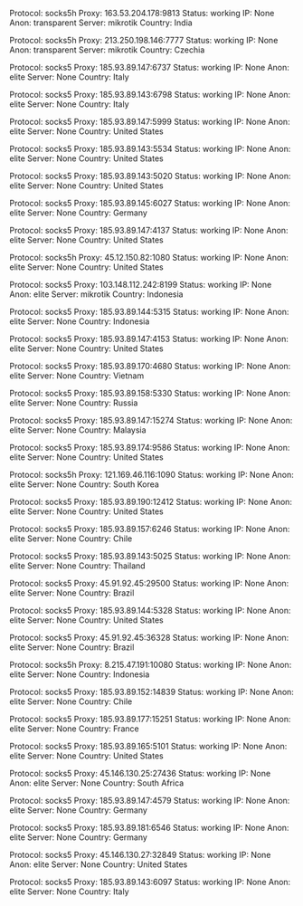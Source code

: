 Protocol: socks5h
Proxy: 163.53.204.178:9813
Status: working
IP: None
Anon: transparent
Server: mikrotik
Country: India

Protocol: socks5h
Proxy: 213.250.198.146:7777
Status: working
IP: None
Anon: transparent
Server: mikrotik
Country: Czechia

Protocol: socks5
Proxy: 185.93.89.147:6737
Status: working
IP: None
Anon: elite
Server: None
Country: Italy

Protocol: socks5
Proxy: 185.93.89.143:6798
Status: working
IP: None
Anon: elite
Server: None
Country: Italy

Protocol: socks5
Proxy: 185.93.89.147:5999
Status: working
IP: None
Anon: elite
Server: None
Country: United States

Protocol: socks5
Proxy: 185.93.89.143:5534
Status: working
IP: None
Anon: elite
Server: None
Country: United States

Protocol: socks5
Proxy: 185.93.89.143:5020
Status: working
IP: None
Anon: elite
Server: None
Country: United States

Protocol: socks5
Proxy: 185.93.89.145:6027
Status: working
IP: None
Anon: elite
Server: None
Country: Germany

Protocol: socks5
Proxy: 185.93.89.147:4137
Status: working
IP: None
Anon: elite
Server: None
Country: United States

Protocol: socks5h
Proxy: 45.12.150.82:1080
Status: working
IP: None
Anon: elite
Server: None
Country: United States

Protocol: socks5
Proxy: 103.148.112.242:8199
Status: working
IP: None
Anon: elite
Server: mikrotik
Country: Indonesia

Protocol: socks5
Proxy: 185.93.89.144:5315
Status: working
IP: None
Anon: elite
Server: None
Country: Indonesia

Protocol: socks5
Proxy: 185.93.89.147:4153
Status: working
IP: None
Anon: elite
Server: None
Country: United States

Protocol: socks5
Proxy: 185.93.89.170:4680
Status: working
IP: None
Anon: elite
Server: None
Country: Vietnam

Protocol: socks5
Proxy: 185.93.89.158:5330
Status: working
IP: None
Anon: elite
Server: None
Country: Russia

Protocol: socks5
Proxy: 185.93.89.147:15274
Status: working
IP: None
Anon: elite
Server: None
Country: Malaysia

Protocol: socks5
Proxy: 185.93.89.174:9586
Status: working
IP: None
Anon: elite
Server: None
Country: United States

Protocol: socks5h
Proxy: 121.169.46.116:1090
Status: working
IP: None
Anon: elite
Server: None
Country: South Korea

Protocol: socks5
Proxy: 185.93.89.190:12412
Status: working
IP: None
Anon: elite
Server: None
Country: United States

Protocol: socks5
Proxy: 185.93.89.157:6246
Status: working
IP: None
Anon: elite
Server: None
Country: Chile

Protocol: socks5
Proxy: 185.93.89.143:5025
Status: working
IP: None
Anon: elite
Server: None
Country: Thailand

Protocol: socks5
Proxy: 45.91.92.45:29500
Status: working
IP: None
Anon: elite
Server: None
Country: Brazil

Protocol: socks5
Proxy: 185.93.89.144:5328
Status: working
IP: None
Anon: elite
Server: None
Country: United States

Protocol: socks5
Proxy: 45.91.92.45:36328
Status: working
IP: None
Anon: elite
Server: None
Country: Brazil

Protocol: socks5h
Proxy: 8.215.47.191:10080
Status: working
IP: None
Anon: elite
Server: None
Country: Indonesia

Protocol: socks5
Proxy: 185.93.89.152:14839
Status: working
IP: None
Anon: elite
Server: None
Country: Chile

Protocol: socks5
Proxy: 185.93.89.177:15251
Status: working
IP: None
Anon: elite
Server: None
Country: France

Protocol: socks5
Proxy: 185.93.89.165:5101
Status: working
IP: None
Anon: elite
Server: None
Country: United States

Protocol: socks5
Proxy: 45.146.130.25:27436
Status: working
IP: None
Anon: elite
Server: None
Country: South Africa

Protocol: socks5
Proxy: 185.93.89.147:4579
Status: working
IP: None
Anon: elite
Server: None
Country: Germany

Protocol: socks5
Proxy: 185.93.89.181:6546
Status: working
IP: None
Anon: elite
Server: None
Country: Germany

Protocol: socks5
Proxy: 45.146.130.27:32849
Status: working
IP: None
Anon: elite
Server: None
Country: United States

Protocol: socks5
Proxy: 185.93.89.143:6097
Status: working
IP: None
Anon: elite
Server: None
Country: Italy

